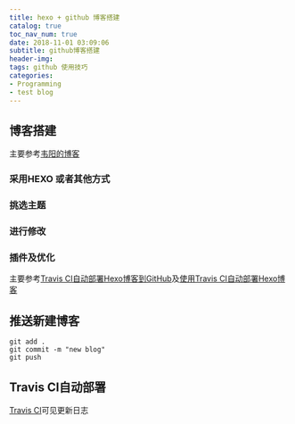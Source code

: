 ```yaml
---
title: hexo + github 博客搭建
catalog: true
toc_nav_num: true
date: 2018-11-01 03:09:06
subtitle: github博客搭建
header-img: 
tags: github 使用技巧
categories:
- Programming
- test blog
---
```

##  博客搭建
  主要参考[韦阳的博客](https://zhuanlan.zhihu.com/p/35668237)
### 采用HEXO 或者其他方式

### 挑选主题

### 进行修改

### 插件及优化
  主要参考[Travis CI自动部署Hexo博客到GitHub](https://blog.qizhenjun.com/75a7da42/)及[使用Travis CI自动部署Hexo博客](https://www.itfanr.cc/2017/08/09/using-travis-ci-automatic-deploy-hexo-blogs/)
##  推送新建博客
``` 
git add .
git commit -m "new blog"
git push 
```
##  Travis CI自动部署
  [Travis CI](https://travis-ci.org/)可见更新日志